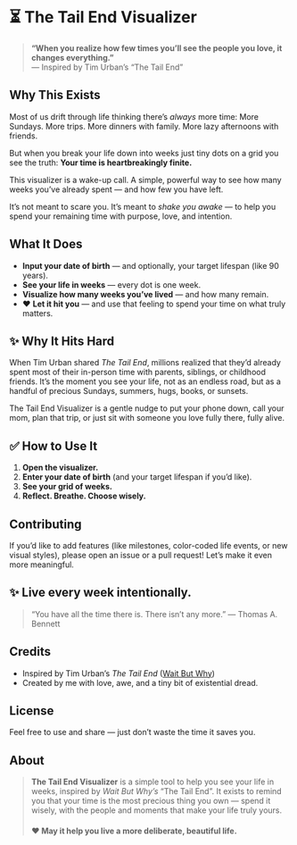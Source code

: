 <h1>⏳ The Tail End Visualizer</h1>

<blockquote>
  <p><strong>“When you realize how few times you’ll see the people you love, it changes everything.”</strong><br>
  — Inspired by Tim Urban’s “The Tail End”</p>
</blockquote>

<h2>Why This Exists</h2>

<p>Most of us drift through life thinking there’s <em>always</em> more time:  
More Sundays. More trips. More dinners with family. More lazy afternoons with friends.</p>

<p>But when you break your life down into weeks just tiny dots on a grid you see the truth:  
<strong>Your time is heartbreakingly finite.</strong></p>

<p>This visualizer is a wake-up call.  
A simple, powerful way to see how many weeks you’ve already spent — and how few you have left.</p>

<p>It’s not meant to scare you.  
It’s meant to <em>shake you awake</em> — to help you spend your remaining time with purpose, love, and intention.</p>

<h2> What It Does</h2>

<ul>
  <li><strong>Input your date of birth</strong> — and optionally, your target lifespan (like 90 years).</li>
  <li><strong>See your life in weeks</strong> — every dot is one week.</li>
  <li><strong>Visualize how many weeks you’ve lived</strong> — and how many remain.</li>
  <li>❤️ <strong>Let it hit you</strong> — and use that feeling to spend your time on what truly matters.</li>
</ul>

<h2>✨ Why It Hits Hard</h2>

<p>When Tim Urban shared <em>The Tail End</em>, millions realized that they’d already spent most of their in-person time with parents, siblings, or childhood friends.  
It’s the moment you see your life, not as an endless road, but as a handful of precious Sundays, summers, hugs, books, or sunsets.</p>

<p>The Tail End Visualizer is a gentle nudge to put your phone down, call your mom, plan that trip, or just sit with someone you love fully there, fully alive.</p>

<h2>✅ How to Use It</h2>

<ol>
  <li><strong>Open the visualizer.</strong></li>
  <li><strong>Enter your date of birth</strong> (and your target lifespan if you’d like).</li>
  <li><strong>See your grid of weeks.</strong></li>
  <li><strong>Reflect. Breathe. Choose wisely.</strong></li>
</ol>

<h2>Contributing</h2>

<p>If you’d like to add features (like milestones, color-coded life events, or new visual styles), please open an issue or a pull request! Let’s make it even more meaningful.</p>

<h2>✨ Live every week intentionally.</h2>

<blockquote>
  <p>“You have all the time there is. There isn’t any more.” — Thomas A. Bennett</p>
</blockquote>

<h2>Credits</h2>

<ul>
  <li>Inspired by Tim Urban’s <em>The Tail End</em> (<a href="https://waitbutwhy.com/2015/12/the-tail-end.html">Wait But Why</a>)</li>
  <li>Created by me with love, awe, and a tiny bit of existential dread.</li>
</ul>

<h2>License</h2>

<p>Feel free to use and share — just don’t waste the time it saves you.</p>

<h2>About</h2>
<blockquote>
  <p><strong>The Tail End Visualizer</strong> is a simple tool to help you see your life in weeks, inspired by <em>Wait But Why’s</em> “The Tail End”.  
  It exists to remind you that your time is the most precious thing you own — spend it wisely, with the people and moments that make your life truly yours.</p>
  <h4>❤️ May it help you live a more deliberate, beautiful life.</h4>
</blockquote>


